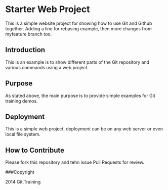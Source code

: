 # Starter Web Project

This is a simple website project for showing how to use Git and Github together. Adding a line for rebasing example, then more changes from myfeature branch too.

## Introduction
This is an example is to show different parts of the Git repository and various commands using a web project.

## Purpose
As stated above, the main purpose is to provide simple examples for Git training demos.

## Deployment

This is a simple web project, deployment can be on any web server or even local file system.

## How to Contribute
Please fork this repository and tehn issue Pull Requests for review.

###Copyright

2014 Git.Training
